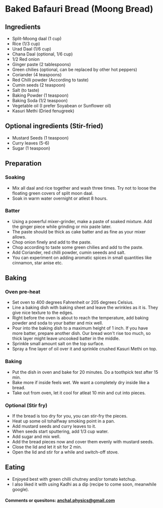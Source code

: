 # Baked Bafauri Bread (Moong Bread)

## Ingredients
* Split-Moong daal (1 cup)
* Rice (1/3 cup)
* Urad Daal (1/6 cup)
* Chana Daal (optional, 1/6 cup)
* 1/2 Red onion
* Ginger paste (2 tablespoons)
* Green chilies (optional, can be replaced by other hot peppers)
* Coriander (4 teaspoons)
* Red Chilli powder (According to taste)
* Cumin seeds (2 teaspoon)
* Salt (to taste)
* Baking Powder (1 teaspoon)
* Baking Soda (1/2 teaspoon)
* Vegetable oil (I prefer Soyabean or Sunflower oil)
* Kasuri Methi (Dried fenugreek)

## Optional ingredients (Stir-fried)
* Mustard Seeds (1 teaspoon)
* Curry leaves (5-6)
* Sugar (1 teaspoon)

## Preparation

### Soaking
* Mix all daal and rice together and wash three times. Try not to loose the floating green covers of split moon daal.
* Soak in warm water overnight or atlest 8 hours.

### Batter
* Using a powerful mixer-grinder, make a paste of soaked mixture. Add the ginger piece while grinding or mix paste later.
* The paste should be thick as cake batter and as fine as your mixer allows.
* Chop onion finely and add to the paste.
* Chop according to taste some green chilies and add to the paste.
* Add Coriander, red chilli powder, cumin seeeds and salt.
* You can experiment on adding aromatic spices in small quantities like cinnamon, star anise etc.

## Baking

### Oven pre-heat
* Set oven to 400 degrees Fahrenheit or 205 degrees Celsius.
* Line a baking dish with baking sheet and leave the wrinkles as it is. They give nice texture to the edges.
* Right before the oven is about to reach the temperature, add baking powder and soda to your batter and mix well.
* Pour into the baking dish to a maximum height of 1 inch. If you have more batter, prepare another dish. Our bread won't rise too much, so thick layer might leave uncooked batter in the middle.
* Sprinkle small amount salt on the top surface.
* Spray a fine layer of oil over it and sprinkle crushed Kasuri Methi on top.

### Baking
* Put the dish in oven and bake for 20 minutes. Do a toothpick test after 15 min.
* Bake more if inside feels wet. We want a completely dry inside like a bread.
* Take out from oven, let it cool for atleat 10 min and cut into pieces.

### Optional (Stir fry)
* If the bread is too dry for you, you can stir-fry the pieces.
* Heat up some oil tohalfway smoking point in a pan.
* Add mustard seeds and curry leaves to it.
* When seeds start sputtering, add 1/3 cup water.
* Add sugar and mix well.
* Add the bread pieces now and cover them evenly with mustard seeds.
* Close the lid and let it sit for 2 min.
* Open the lid and stir for a while and switch-off stove.

## Eating
* Enjoyed best with green chilli chutney and/or tomato ketchup.
* I also liked it with using Kadhi as a dip (recipe to come soon, meanwhile google).

#### Comments or quesitons: anchal.physics@gmail.com
